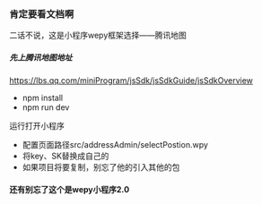 ### 肯定要看文档啊
二话不说，这是小程序wepy框架选择——腾讯地图

##### 先上腾讯地图地址
https://lbs.qq.com/miniProgram/jsSdk/jsSdkGuide/jsSdkOverview

- npm install
- npm run dev

运行打开小程序

- 配置页面路径src/addressAdmin/selectPostion.wpy
- 将key、SK替换成自己的
- 如果项目将要复制，别忘了他的引入其他的包


#### 还有别忘了这个是wepy小程序2.0
